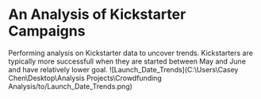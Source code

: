 # An Analysis of Kickstarter Campaigns
Performing analysis on Kickstarter data to uncover trends. Kickstarters are typically more successfull when they are started between May and June and have relatively lower goal.
![Launch_Date_Trends](C:\Users\Casey Chen\Desktop\Analysis Projects\Crowdfunding Analysis/to/Launch_Date_Trends.png)
